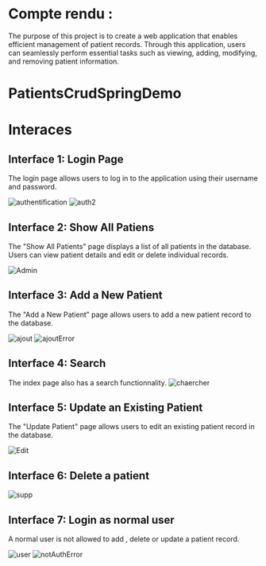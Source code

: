 # Compte rendu : 

The purpose of this project is to create a web application that enables efficient management of patient records. Through this application, users can seamlessly perform essential tasks such as viewing, adding, modifying, and removing patient information.
# PatientsCrudSpringDemo
# Interaces
## Interface 1: Login Page
The login page allows users to log in to the application using their username and password.

![authentification](https://user-images.githubusercontent.com/103280152/234799939-a24a177b-de98-4110-a0ce-59308be81ed0.png)
![auth2](https://user-images.githubusercontent.com/103280152/234802448-cb517f83-8903-4914-9602-d73afd7ff66c.png)

## Interface 2: Show All Patiens
The "Show All Patients" page displays a list of all patients in the database. Users can view patient details and edit or delete individual records.

![Admin](https://user-images.githubusercontent.com/103280152/234802364-f3909218-828e-4352-aa7f-dbc42525d6d8.png)

## Interface 3: Add a New Patient
The "Add a New Patient" page allows users to add a new patient record to the database.

![ajout](https://user-images.githubusercontent.com/103280152/234802403-898b5ce7-d8d3-463a-b8e1-c5f7e8fc45d5.png)
![ajoutError](https://user-images.githubusercontent.com/103280152/234802536-51758a07-acf4-44a7-b375-72222ef0ec2b.png)

## Interface 4: Search
The index page also has a search functionnality.
![chaercher](https://user-images.githubusercontent.com/103280152/234802571-96a38a1a-c420-4f03-8034-59655b51802f.png)

## Interface 5: Update an Existing Patient
The "Update Patient" page allows users to edit an existing patient record in the database.

![Edit](https://user-images.githubusercontent.com/103280152/234802593-bd122432-318c-408f-b35c-75a5fc135e51.png)

## Interface 6: Delete a patient

![supp](https://user-images.githubusercontent.com/103280152/234802621-e14f4b21-be43-4a18-b672-348354fc2c72.png)

## Interface 7: Login as normal user
A normal user is not allowed to add , delete or update a patient record.

![user](https://user-images.githubusercontent.com/103280152/234803101-58d50eaf-399c-415f-b71d-5028de03a980.png)
![notAuthError](https://user-images.githubusercontent.com/103280152/234803844-9b293699-fb88-4cc8-a42b-b3f1c8f845ea.png)




